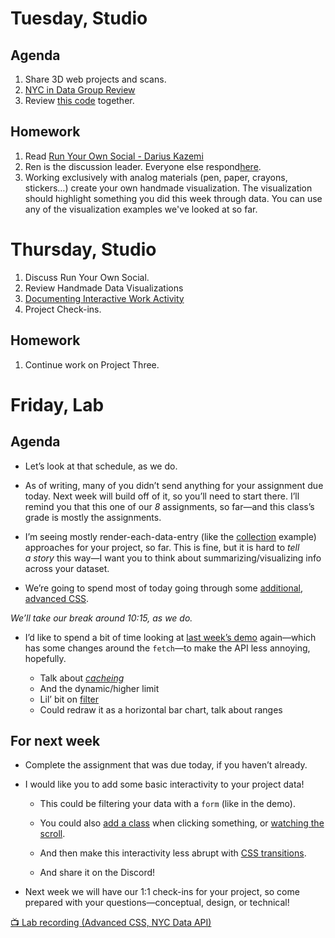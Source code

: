 ---
---

# Tuesday, Studio
## Agenda 
1. Share 3D web projects and scans.
2. [NYC in Data Group Review](https://docs.google.com/document/d/1oPaPlz2_QQArjnPByXpvvDyWPpe0QJH0bZ0NB7DYEzI/edit?usp=sharing)
3. Review [this code](https://github.com/dottiffbot/tree-census) together. 

## Homework
1. Read [Run Your Own Social - Darius Kazemi](https://runyourown.social/)
2. Ren is the discussion leader. Everyone else respond[here](https://docs.google.com/document/d/1pv5p2erPfjhSk7HzhXJtdSpO1effd9uR-X4lSVwFSS8/edit?usp=sharing).
3. Working exclusively with analog materials (pen, paper, crayons, stickers…) create your own handmade visualization. The visualization should highlight something you did this week through data. You can use any of the visualization examples we've looked at so far.


# Thursday, Studio
1. Discuss Run Your Own Social.
2. Review Handmade Data Visualizations
3. [Documenting Interactive Work Activity](https://docs.google.com/document/d/1fC4acJkfaDX7Bj7JLYEnHCFfhALZ6vupuNk5Ee1pKkU/edit?usp=sharing)
4. Project Check-ins. 


## Homework
1. Continue work on Project Three.



# Friday, Lab

## Agenda

- Let’s look at that schedule, as we do.

- As of writing, many of you didn’t send anything for your assignment due today. Next week will build off of it, so you’ll need to start there. I’ll remind you that this one of our *8* assignments, so far—and this class’s grade is mostly the assignments.

- I’m seeing mostly render-each-data-entry (like the [collection](https://github.com/core-interaction-s23/collection) example) approaches for your project, so far. This is fine, but it is hard to *tell a story* this way—I want you to think about summarizing/visualizing info across your dataset.

- We’re going to spend most of today going through some [additional, advanced CSS](https://core-interaction.github.io/lab/advanced-css/).

*We’ll take our break around 10:15, as we do.*

- I’d like to spend a bit of time looking at [last week’s demo](https://github.com/core-interaction-s23/squirrel-census) again—which has some changes around the `fetch`—to make the API less annoying, hopefully.

	- Talk about [*cacheing*](https://developer.mozilla.org/en-US/docs/Web/API/Cache)
	- And the dynamic/higher limit
	- Lil’ bit on [filter](https://developer.mozilla.org/en-US/docs/Web/JavaScript/Reference/Global_Objects/Array/filter)
	- Could redraw it as a horizontal bar chart, talk about ranges

## For next week

- Complete the assignment that was due today, if you haven’t already.

- I would like you to add some basic interactivity to your project data!

	- This could be filtering your data with a `form` (like in the demo).

	- You could also [add a class](https://core-interaction.github.io/lab/javascript/#addingremoving-aclass) when clicking something, or [watching the scroll](https://core-interaction.github.io/lab/javascript/#watching-for-scrolling).

	- And then make this interactivity less abrupt with [CSS transitions](https://core-interaction.github.io/lab/advanced-css/#transitions).

	- And share it on the Discord!

- Next week we will have our 1:1 check-ins for your project, so come prepared with your questions—conceptual, design, or technical!

[📺 Lab recording (Advanced CSS, NYC Data API)](https://drive.google.com/file/d/105hPMb-da8aCi0GT0N3o12ufpotyrAP4)
